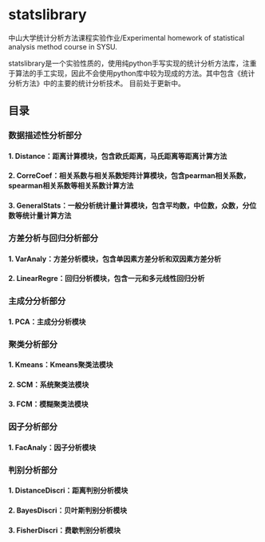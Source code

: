 # statslibrary
中山大学统计分析方法课程实验作业/Experimental homework of statistical analysis method course in SYSU.

statslibrary是一个实验性质的，使用纯python手写实现的统计分析方法库，注重于算法的手工实现，因此不会使用python库中较为现成的方法。其中包含《统计分析方法》中的主要的统计分析技术。
目前处于更新中。

## 目录
### 数据描述性分析部分
#### 1. Distance：距离计算模块，包含欧氏距离，马氏距离等距离计算方法
#### 2. CorreCoef：相关系数与相关系数矩阵计算模块，包含pearman相关系数，spearman相关系数等相关系数计算方法
#### 3. GeneralStats：一般分析统计量计算模块，包含平均数，中位数，众数，分位数等统计量计算方法

### 方差分析与回归分析部分
#### 1. VarAnaly：方差分析模块，包含单因素方差分析和双因素方差分析
#### 2. LinearRegre：回归分析模块，包含一元和多元线性回归分析

### 主成分分析部分
#### 1. PCA：主成分分析模块

### 聚类分析部分
#### 1. Kmeans：Kmeans聚类法模块
#### 2. SCM：系统聚类法模块
#### 3. FCM：模糊聚类法模块

### 因子分析部分
#### 1. FacAnaly：因子分析模块

### 判别分析部分
#### 1. DistanceDiscri：距离判别分析模块
#### 2. BayesDiscri：贝叶斯判别分析模块
#### 3. FisherDiscri：费歇判别分析模块
